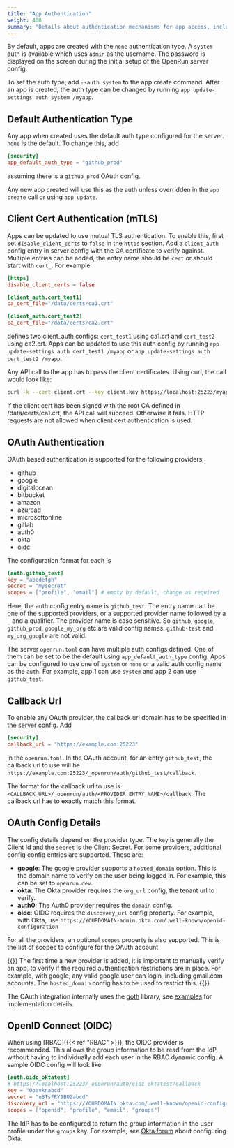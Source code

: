 ```yaml
---
title: "App Authentication"
weight: 400
summary: "Details about authentication mechanisms for app access, including OAuth based auth"
---
```


By default, apps are created with the `none` authentication type. A `system` auth is available which uses `admin` as the username. The password is displayed on the screen during the initial setup of the OpenRun server config.

To set the auth type, add `--auth system` to the app create command. After an app is created, the auth type can be changed by running `app update-settings auth system /myapp`.

## Default Authentication Type

Any app when created uses the default auth type configured for the server. `none` is the default. To change this, add

```toml {filename="openrun.toml"}
[security]
app_default_auth_type = "github_prod"
```

assuming there is a `github_prod` OAuth config.

Any new app created will use this as the auth unless overridden in the `app create` call or using `app update`.

## Client Cert Authentication (mTLS)

Apps can be updated to use mutual TLS authentication. To enable this, first set `disable_client_certs` to `false` in the `https` section. Add a `client_auth` config entry in server config with the CA certificate to verify against. Multiple entries can be added, the entry name should be `cert` or should start with `cert_`. For example

```toml {filename="openrun.toml"}
[https]
disable_client_certs = false

[client_auth.cert_test1]
ca_cert_file="/data/certs/ca1.crt"

[client_auth.cert_test2]
ca_cert_file="/data/certs/ca2.crt"
```

defines two client_auth configs: `cert_test1` using ca1.crt and `cert_test2` using ca2.crt. Apps can be updated to use this auth config by running `app update-settings auth cert_test1 /myapp` or `app update-settings auth cert_test2 /myapp`.

Any API call to the app has to pass the client certificates. Using curl, the call would look like:

```sh
curl -k --cert client.crt --key client.key https://localhost:25223/myapp
```

If the client cert has been signed with the root CA defined in /data/certs/ca1.crt, the API call will succeed. Otherwise it fails. HTTP requests are not allowed when client cert authentication is used.

## OAuth Authentication

OAuth based authentication is supported for the following providers:

- github
- google
- digitalocean
- bitbucket
- amazon
- azuread
- microsoftonline
- gitlab
- auth0
- okta
- oidc

The configuration format for each is

```toml {filename="openrun.toml"}
[auth.github_test]
key = "abcdefgh"
secret = "mysecret"
scopes = ["profile", "email"] # empty by default, change as required
```

Here, the auth config entry name is `github_test`. The entry name can be one of the supported providers, or a supported provider name followed by a `_` and a qualifier. The provider name is case sensitive. So `github`, `google`, `github_prod`, `google_my_org` etc are valid config names. `github-test` and `my_org_google` are not valid.

The server `openrun.toml` can have multiple auth configs defined. One of them can be set to be the default using `app_default_auth_type` config. Apps can be configured to use one of `system` or `none` or a valid auth config name as the `auth`. For example, app 1 can use `system` and app 2 can use `github_test`.

## Callback Url

To enable any OAuth provider, the callback url domain has to be specified in the server config. Add

```toml {filename="openrun.toml"}
[security]
callback_url = "https://example.com:25223"
```

in the `openrun.toml`. In the OAuth account, for an entry `github_test`, the callback url to use will be `https://example.com:25223/_openrun/auth/github_test/callback`.

The format for the callback url to use is `<CALLBACK_URL>/_openrun/auth/<PROVIDER_ENTRY_NAME>/callback`. The callback url has to exactly match this format.

## OAuth Config Details

The config details depend on the provider type. The `key` is generally the Client Id and the `secret` is the Client Secret. For some providers, additional config config entries are supported. These are:

- **google**: The google provider supports a `hosted_domain` option. This is the domain name to verify on the user being logged in. For example, this can be set to `openrun.dev`.
- **okta**: The Okta provider requires the `org_url` config, the tenant url to verify.
- **auth0**: The Auth0 provider requires the `domain` config.
- **oidc**: OIDC requires the `discovery_url` config property. For example, with Okta, use `https://YOURDOMAIN-admin.okta.com/.well-known/openid-configuration`

For all the providers, an optional `scopes` property is also supported. This is the list of scopes to configure for the OAuth account.

{{<callout type="warning" >}}
The first time a new provider is added, it is important to manually verify an app, to verify if the required authentication restrictions are in place. For example, with google, any valid google user can login, including gmail.com accounts. The `hosted_domain` config has to be used to restrict this.
{{</callout>}}

The OAuth integration internally uses the [goth](https://github.com/markbates/goth) library, see [examples](https://github.com/markbates/goth/blob/master/examples/main.go) for implementation details.

## OpenID Connect (OIDC)

When using [RBAC]({{< ref "RBAC" >}}), the OIDC provider is recommended. This allows the group information to be read from the IdP, without having to individually add each user in the RBAC dynamic config. A sample OIDC config will look like

```toml {filename="openrun.toml"}
[auth.oidc_oktatest]
# https://localhost:25223/_openrun/auth/oidc_oktatest/callback
key = "0oavknabcd"
secret = "nBTsFRY9BUZabcd"
discovery_url = "https://YOURDOMAIN.okta.com/.well-known/openid-configuration"
scopes = ["openid", "profile", "email", "groups"]
```

The IdP has to be configured to return the group information in the user profile under the `groups` key. For example, see [Okta forum](https://devforum.okta.com/t/userinfo-not-returning-groups/31907/1) about configuring Okta.
